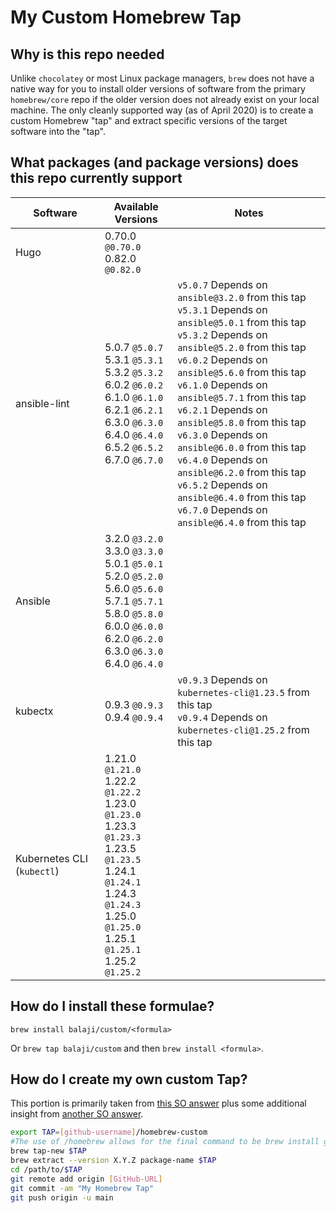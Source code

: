 # My Custom Homebrew Tap

## Why is this repo needed

Unlike `chocolatey` or most Linux package managers, `brew` does not have a native way for you to install older versions of software from the primary `homebrew/core` repo if the older version does not already exist on your local machine. The only cleanly supported way (as of April 2020) is to create a custom Homebrew "tap" and extract specific versions of the target software into the "tap".

## What packages (and package versions) does this repo currently support

|Software|Available Versions|Notes|
|--------|------------------|-----|
|Hugo| 0.70.0 `@0.70.0` <br> 0.82.0 `@0.82.0`||
|ansible-lint|5.0.7 `@5.0.7` <br> 5.3.1 `@5.3.1` <br> 5.3.2 `@5.3.2` <br> 6.0.2 `@6.0.2` <br> 6.1.0 `@6.1.0` <br> 6.2.1 `@6.2.1` <br> 6.3.0 `@6.3.0` <br> 6.4.0 `@6.4.0` <br> 6.5.2 `@6.5.2` <br> 6.7.0 `@6.7.0`|`v5.0.7` Depends on `ansible@3.2.0` from this tap <br> `v5.3.1` Depends on `ansible@5.0.1` from this tap <br> `v5.3.2` Depends on `ansible@5.2.0` from this tap <br> `v6.0.2` Depends on `ansible@5.6.0` from this tap <br> `v6.1.0` Depends on `ansible@5.7.1` from this tap <br> `v6.2.1` Depends on `ansible@5.8.0` from this tap <br> `v6.3.0` Depends on `ansible@6.0.0` from this tap <br> `v6.4.0` Depends on `ansible@6.2.0` from this tap <br> `v6.5.2` Depends on `ansible@6.4.0` from this tap <br> `v6.7.0` Depends on `ansible@6.4.0` from this tap|
|Ansible|3.2.0 `@3.2.0` <br> 3.3.0 `@3.3.0` <br> 5.0.1 `@5.0.1` <br> 5.2.0 `@5.2.0` <br> 5.6.0 `@5.6.0` <br> 5.7.1 `@5.7.1` <br> 5.8.0 `@5.8.0` <br> 6.0.0 `@6.0.0` <br> 6.2.0 `@6.2.0` <br> 6.3.0 `@6.3.0` <br> 6.4.0 `@6.4.0`||
|kubectx|0.9.3 `@0.9.3` <br> 0.9.4 `@0.9.4`|`v0.9.3` Depends on `kubernetes-cli@1.23.5` from this tap <br> `v0.9.4` Depends on `kubernetes-cli@1.25.2` from this tap|
|Kubernetes CLI (`kubectl`)|1.21.0 `@1.21.0` <br> 1.22.2 `@1.22.2` <br> 1.23.0 `@1.23.0` <br> 1.23.3 `@1.23.3` <br> 1.23.5 `@1.23.5` <br> 1.24.1 `@1.24.1` <br> 1.24.3 `@1.24.3` <br> 1.25.0 `@1.25.0` <br> 1.25.1 `@1.25.1` <br> 1.25.2 `@1.25.2`||

## How do I install these formulae?

`brew install balaji/custom/<formula>`

Or `brew tap balaji/custom` and then `brew install <formula>`.

## How do I create my own custom Tap?

This portion is primarily taken from [this SO answer](https://stackoverflow.com/a/64125796) plus some additional insight from [another SO answer](https://stackoverflow.com/a/62822638).

``` bash
export TAP=[github-username]/homebrew-custom
#The use of /homebrew allows for the final command to be brew install github-username/custom
brew tap-new $TAP
brew extract --version X.Y.Z package-name $TAP
cd /path/to/$TAP
git remote add origin [GitHub-URL]
git commit -am "My Homebrew Tap"
git push origin -u main
```
